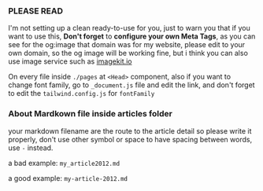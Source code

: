 ### PLEASE READ

I'm not setting up a clean ready-to-use for you, just to warn you that if you want to use this, **Don't forget** to **configure your own Meta Tags**, as you can see for the og:image that domain was for my website, please edit to your own domain, so the og image will be working fine, but i think you can also use image service such as [imagekit.io](https://imagekit.io/)

On every file inside `./pages` at `<Head>` component, also if you want to change font family, go to `_document.js` file and edit the link, and don't forget to edit the `tailwind.config.js` for `fontFamily`

### About Mardkown file inside articles folder

your markdown filename are the route to the article detail so please write it properly, don't use other symbol or space to have spacing between words, use `-` instead.

a bad example:
`my_article2012.md`

a good example:
`my-article-2012.md`
